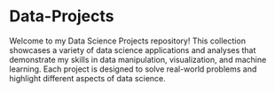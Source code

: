 # Data-Projects
Welcome to my Data Science Projects repository! This collection showcases a variety of data science applications and analyses that demonstrate my skills in data manipulation, visualization, and machine learning. Each project is designed to solve real-world problems and highlight different aspects of data science.
